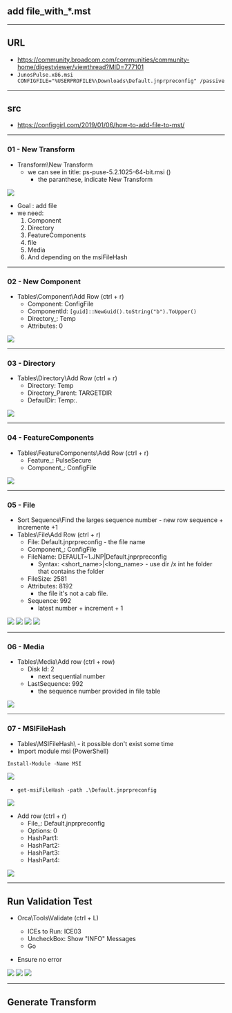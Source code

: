 ## add file_with_*.mst
---

## URL
* https://community.broadcom.com/communities/community-home/digestviewer/viewthread?MID=777101
 * `JunosPulse.x86.msi CONFIGFILE="%USERPROFILE%\Downloads\Default.jnprpreconfig" /passive`

---

## src
* https://configgirl.com/2019/01/06/how-to-add-file-to-mst/

---

### 01 - New Transform
* Transform\New Transform
  * we can see in title: ps-puse-5.2.1025-64-bit.msi ()
    * the paranthese, indicate New Transform

[<img src="https://i.imgur.com/MAXsDql.png">](https://i.imgur.com/MAXsDql.png)

* Goal : add file
* we need:
  1) Component
  2) Directory
  3) FeatureComponents
  4) file
  5) Media
  6) And depending on the msiFileHash

---

### 02 - New Component
* Tables\Component\Add Row (ctrl + r)
  * Component: ConfigFile
  * ComponentId: `[guid]::NewGuid().toString("b").ToUpper()`
  * Directory_: Temp
  * Attributes: 0

[<img src="https://i.imgur.com/Aoywzmb.png">](https://i.imgur.com/Aoywzmb.png)

---

### 03 - Directory
* Tables\Directory\Add Row (ctrl + r)
  * Directory: Temp
  * Directory_Parent: TARGETDIR
  * DefaulDir: Temp:.

[<img src="https://i.imgur.com/o3GD2cD.png">](https://i.imgur.com/o3GD2cD.png)

---

### 04 - FeatureComponents
* Tables\FeatureComponents\Add Row (ctrl + r)
  * Feature_: PulseSecure
  * Component_: ConfigFile

[<img src="https://i.imgur.com/21MmHZV.png">](https://i.imgur.com/21MmHZV.png)

---

### 05 - File
* Sort Sequence\Find the larges sequence number - new row sequence + incremente +1
* Tables\File\Add Row (ctrl + r)
  * File: Default.jnprpreconfig - the file name
  * Component_: ConfigFile
  * FileName: DEFAULT~1.JNP|Default.jnprpreconfig
    * Syntax: <short_name>|<long_name> - use dir /x int he folder that contains the folder
  * FileSize: 2581
  * Attributes: 8192
    * the file it's not a cab file. 
  * Sequence: 992
    * latest number + increment + 1

[<img src="https://i.imgur.com/8KazIIj.png">](https://i.imgur.com/8KazIIj.png)
[<img src="https://i.imgur.com/PxqNhQG.png">](https://i.imgur.com/PxqNhQG.png)
[<img src="https://i.imgur.com/pODVobe.png">](https://i.imgur.com/pODVobe.png)
[<img src="https://i.imgur.com/06OHnWX.png">](https://i.imgur.com/06OHnWX.png)

---

### 06 - Media
* Tables\Media\Add row (ctrl + row)
  * Disk Id: 2
    * next sequential number
  * LastSequence: 992
    * the sequence number provided in file table

[<img src="https://i.imgur.com/bde1nT7.png">](https://i.imgur.com/bde1nT7.png)

---

### 07 - MSIFileHash
* Tables\MSIFileHash\  - it possible don't exist some time
* Import module msi (PowerShell)
````PowerShell
Install-Module -Name MSI 
````

[<img src="https://i.imgur.com/AluskUS.png">](https://i.imgur.com/AluskUS.png)

* `get-msiFileHash -path .\Default.jnprpreconfig`

[<img src="https://i.imgur.com/KoezRNj.png">](https://i.imgur.com/KoezRNj.png)

* Add row (ctrl + r)
  * File_: Default.jnprpreconfig
  * Options: 0
  * HashPart1: <inputPowershell>
  * HashPart2: <inputPowershell>
  * HashPart3: <inputPowershell>
  * HashPart4: <inputPowershell>

[<img src="https://i.imgur.com/4s38Njp.png">](https://i.imgur.com/4s38Njp.png)

---

## Run Validation Test
* Orca\Tools\Validate (ctrl + L)
  * ICEs to Run: ICE03
  * UncheckBox: Show "INFO" Messages
  * Go

* Ensure no error

[<img src="https://i.imgur.com/LL5k6R5.png">](https://i.imgur.com/LL5k6R5.png)
[<img src="https://i.imgur.com/fZJbh5W.png">](https://i.imgur.com/fZJbh5W.png)
[<img src="https://i.imgur.com/5D8Pu46.png">](https://i.imgur.com/5D8Pu46.png)

---

## Generate Transform
